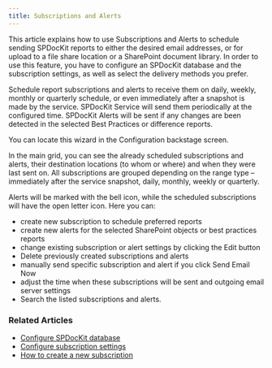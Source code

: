 ```yaml
---
title: Subscriptions and Alerts
---
```

This article explains how to use Subscriptions and Alerts to schedule sending SPDocKit reports to either the desired email addresses, or for upload to a file share location or a SharePoint document library. In order to use this feature, you have to configure an SPDocKit database and the subscription settings, as well as select the delivery methods you prefer.

Schedule report subscriptions and alerts to receive them on daily, weekly, monthly or quarterly schedule, or even immediately after a snapshot is made by the service. SPDocKit Service will send them periodically at the configured time. SPDocKit Alerts will be sent if any changes are been detected in the selected Best Practices or difference reports.

You can locate this wizard in the Configuration backstage screen.

In the main grid, you can see the already scheduled subscriptions and alerts, their destination locations (to whom or where) and when they were last sent on. All subscriptions are grouped depending on the range type – immediately after the service snapshot, daily, monthly, weekly or quarterly.

Alerts will be marked with the bell icon, while the scheduled subscriptions will have the open letter icon. Here you can:

* create new subscription to schedule preferred reports
* create new alerts for the selected SharePoint objects or best practices reports
* change existing subscription or alert settings by clicking the Edit button
* Delete previously created subscriptions and alerts
* manually send specific subscription and alert if you click Send Email Now
* adjust the time when these subscriptions will be sent and outgoing email server settings
* Search the listed subscriptions and alerts.

### Related Articles

* [Configure SPDocKit database](#)
* [Configure subscription settings](#)
* [How to create a new subscription](#)
